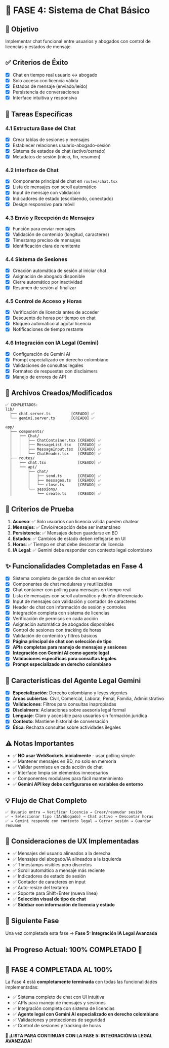 # 💬 FASE 4: Sistema de Chat Básico

## 🎯 Objetivo
Implementar chat funcional entre usuarios y abogados con control de licencias y estados de mensaje.

## ✅ Criterios de Éxito
- [x] Chat en tiempo real usuario ↔ abogado
- [x] Solo acceso con licencia válida
- [x] Estados de mensaje (enviado/leído)
- [x] Persistencia de conversaciones
- [x] Interface intuitiva y responsiva

## 📝 Tareas Específicas

### 4.1 Estructura Base del Chat
- [x] Crear tablas de sesiones y mensajes
- [x] Establecer relaciones usuario-abogado-sesión
- [x] Sistema de estados de chat (activo/cerrado)
- [x] Metadatos de sesión (inicio, fin, resumen)

### 4.2 Interface de Chat
- [x] Componente principal de chat en `routes/chat.tsx`
- [x] Lista de mensajes con scroll automático
- [x] Input de mensaje con validación
- [x] Indicadores de estado (escribiendo, conectado)
- [x] Design responsivo para móvil

### 4.3 Envío y Recepción de Mensajes
- [x] Función para enviar mensajes
- [x] Validación de contenido (longitud, caracteres)
- [x] Timestamp preciso de mensajes
- [x] Identificación clara de remitente

### 4.4 Sistema de Sesiones
- [x] Creación automática de sesión al iniciar chat
- [x] Asignación de abogado disponible
- [x] Cierre automático por inactividad
- [x] Resumen de sesión al finalizar

### 4.5 Control de Acceso y Horas
- [x] Verificación de licencia antes de acceder
- [x] Descuento de horas por tiempo en chat
- [x] Bloqueo automático al agotar licencia
- [x] Notificaciones de tiempo restante

### 4.6 Integración con IA Legal (Gemini)
- [x] Configuración de Gemini AI
- [x] Prompt especializado en derecho colombiano
- [x] Validaciones de consultas legales
- [x] Formateo de respuestas con disclaimers
- [x] Manejo de errores de API

## 🔧 Archivos Creados/Modificados

```
✅ COMPLETADOS:
lib/
  ├── chat.server.ts         [CREADO] ✅
  └── gemini.server.ts       [CREADO] ✅

app/
  ├── components/
  │   ├── Chat/
  │   │   ├── ChatContainer.tsx [CREADO] ✅
  │   │   ├── MessageList.tsx   [CREADO] ✅
  │   │   ├── MessageInput.tsx  [CREADO] ✅
  │   │   └── ChatHeader.tsx    [CREADO] ✅
  ├── routes/
  │   ├── chat.tsx              [CREADO] ✅
  │   └── api/
  │       ├── chat/
  │       │   ├── send.ts       [CREADO] ✅
  │       │   ├── messages.ts   [CREADO] ✅
  │       │   └── close.ts      [CREADO] ✅
  │       └── sessions/
  │           └── create.ts     [CREADO] ✅
```

## 🧪 Criterios de Prueba
1. **Acceso**: ✅ Solo usuarios con licencia válida pueden chatear
2. **Mensajes**: ✅ Envío/recepción debe ser instantáneo
3. **Persistencia**: ✅ Mensajes deben guardarse en BD
4. **Estados**: ✅ Cambios de estado deben reflejarse en UI
5. **Horas**: ✅ Tiempo en chat debe descontar de licencia
6. **IA Legal**: ✅ Gemini debe responder con contexto legal colombiano

## ✨ Funcionalidades Completadas en Fase 4
- [x] Sistema completo de gestión de chat en servidor
- [x] Componentes de chat modulares y reutilizables
- [x] Chat container con polling para mensajes en tiempo real
- [x] Lista de mensajes con scroll automático y diseño diferenciado
- [x] Input de mensajes con validación y contador de caracteres
- [x] Header de chat con información de sesión y controles
- [x] Integración completa con sistema de licencias
- [x] Verificación de permisos en cada acción
- [x] Asignación automática de abogados disponibles
- [x] Control de sesiones con tracking de horas
- [x] Validación de contenido y filtros básicos
- [x] **Página principal de chat con selección de tipo**
- [x] **APIs completas para manejo de mensajes y sesiones**
- [x] **Integración con Gemini AI como agente legal**
- [x] **Validaciones específicas para consultas legales**
- [x] **Prompt especializado en derecho colombiano**

## 🤖 Características del Agente Legal Gemini
- [x] **Especialización**: Derecho colombiano y leyes vigentes
- [x] **Áreas cubiertas**: Civil, Comercial, Laboral, Penal, Familia, Administrativo
- [x] **Validaciones**: Filtros para consultas inapropiadas
- [x] **Disclaimers**: Aclaraciones sobre asesoría legal formal
- [x] **Lenguaje**: Claro y accesible para usuarios sin formación jurídica
- [x] **Contexto**: Mantiene historial de conversación
- [x] **Ética**: Rechaza consultas sobre actividades ilegales

## ⚠️ Notas Importantes
- ✅ **NO usar WebSockets inicialmente** - usar polling simple
- ✅ Mantener mensajes en BD, no solo en memoria
- ✅ Validar permisos en cada acción de chat
- ✅ Interface limpia sin elementos innecesarios
- ✅ Componentes modulares para fácil mantenimiento
- ✅ **Gemini API key debe configurarse en variables de entorno**

## 💡 Flujo de Chat Completo
```
✅ Usuario entra → Verificar licencia → Crear/reanudar sesión
✅ → Seleccionar tipo (IA/Abogado) → Chat activo → Descontar horas
✅ → Gemini responde con contexto legal → Cerrar sesión → Guardar resumen
```

## 🎨 Consideraciones de UX Implementadas
- ✅ Mensajes del usuario alineados a la derecha
- ✅ Mensajes del abogado/IA alineados a la izquierda
- ✅ Timestamps visibles pero discretos
- ✅ Scroll automático a mensaje más reciente
- ✅ Indicadores de estado de sesión
- ✅ Contador de caracteres en input
- ✅ Auto-resize del textarea
- ✅ Soporte para Shift+Enter (nueva línea)
- ✅ **Selección visual de tipo de chat**
- ✅ **Sidebar con información de licencia y estado**

## 🔄 Siguiente Fase
Una vez completada esta fase → **Fase 5: Integración IA Legal Avanzada**

## 📊 Progreso Actual: **100% COMPLETADO** 🎉

## 🎉 **FASE 4 COMPLETADA AL 100%**

La Fase 4 está **completamente terminada** con todas las funcionalidades implementadas:
- ✅ Sistema completo de chat con UI intuitiva
- ✅ APIs para manejo de mensajes y sesiones
- ✅ Integración completa con sistema de licencias
- ✅ **Agente legal con Gemini AI especializado en derecho colombiano**
- ✅ Validaciones y protecciones de seguridad
- ✅ Control de sesiones y tracking de horas

**🚀 ¡LISTA PARA CONTINUAR CON LA FASE 5: INTEGRACIÓN IA LEGAL AVANZADA!**